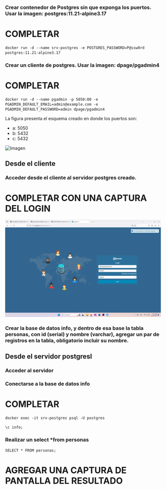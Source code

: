 ### Crear contenedor de Postgres sin que exponga los puertos. Usar la imagen: postgres:11.21-alpine3.17

# COMPLETAR

```
docker run -d --name srv-postgres -e POSTGRES_PASSWORD=P@ssw0rd postgres:11.21-alpine3.17
```

### Crear un cliente de postgres. Usar la imagen: dpage/pgadmin4

# COMPLETAR

```
docker run -d --name pgadmin -p 5050:80 -e PGADMIN_DEFAULT_EMAIL=admin@example.com -e PGADMIN_DEFAULT_PASSWORD=admin dpage/pgadmin4
```

La figura presenta el esquema creado en donde los puertos son:
- a: 5050
- b: 5432
- c: 5432

![Imagen](img/esquema-ejercicio3.PNG)

## Desde el cliente
### Acceder desde el cliente al servidor postgres creado.

# COMPLETAR CON UNA CAPTURA DEL LOGIN

![Imagen](img/loginPostgres.png)

### Crear la base de datos info, y dentro de esa base la tabla personas, con id (serial) y nombre (varchar), agregar un par de registros en la tabla, obligatorio incluir su nombre.

## Desde el servidor postgresl
### Acceder al servidor
### Conectarse a la base de datos info

# COMPLETAR

```
docker exec -it srv-postgres psql -U postgres
```

```
\c info;
```

### Realizar un select *from personas

```
SELECT * FROM personas;
```

# AGREGAR UNA CAPTURA DE PANTALLA DEL RESULTADO

